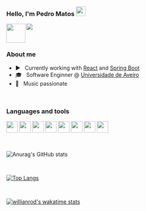 ### Hello, I'm Pedro Matos <img src="https://media.giphy.com/media/hvRJCLFzcasrR4ia7z/giphy.gif" width="25px">

<a href="https://www.linkedin.com/in/pedrodlmatos/">
  <img align="left" alt="" width="50px" src="https://img.icons8.com/color/48/000000/linkedin.png" />
</a>

![](https://visitor-badge.glitch.me/badge?page_id=pedrodlmatos.pedrodlmatos)

<br />

<h3>About me</h3>

 - :arrow_forward: &nbsp; Currently working with [React](https://reactjs.org/) and [Spring Boot](https://spring.io/projects/spring-boot)
 - :mortar_board: &nbsp; Software Enginner @ [Universidade de Aveiro](www.ua.pt)
 - :guitar: &nbsp; Music passionate


<br />

<h3>Languages and tools</h3>

<code><img height="30" src="https://img.icons8.com/color/96/000000/python.png"/></code>
<code><img height="30" src="https://img.icons8.com/color/48/000000/javascript.png"/></code>
<code><img height="30" src="https://img.icons8.com/color/48/000000/html-5.png"/></code>
<code><img height="30" src="https://img.icons8.com/officel/30/000000/react.png"/></code>
<code><img height="30" src="https://img.icons8.com/color/48/000000/java-coffee-cup-logo.png"/></code>
<code><img height="30" src="https://img.icons8.com/color/48/000000/spring-logo.png"/></code>
<code><img height="30" src="https://img.icons8.com/color/48/000000/postgreesql.png"/></code>
<code><img height="30" src="https://img.icons8.com/color/48/000000/docker.png"/></code>

<br />

![Anurag's GitHub stats](https://github-readme-stats-drab-three.vercel.app/api?username=pedrodlmatos&count_private=true&show_icons=true)

<br />

[![Top Langs](https://github-readme-stats-git-master-pedrodlmatos.vercel.app/api/top-langs/?username=pedrodlmatos&langs_count=5)](https://github.com/anuraghazra/github-readme-stats)

<br />

[![willianrod's wakatime stats](https://github-readme-stats-git-master-pedrodlmatos.vercel.app/api/wakatime?username=pedrodlmatos)](https://github.com/anuraghazra/github-readme-stats)

